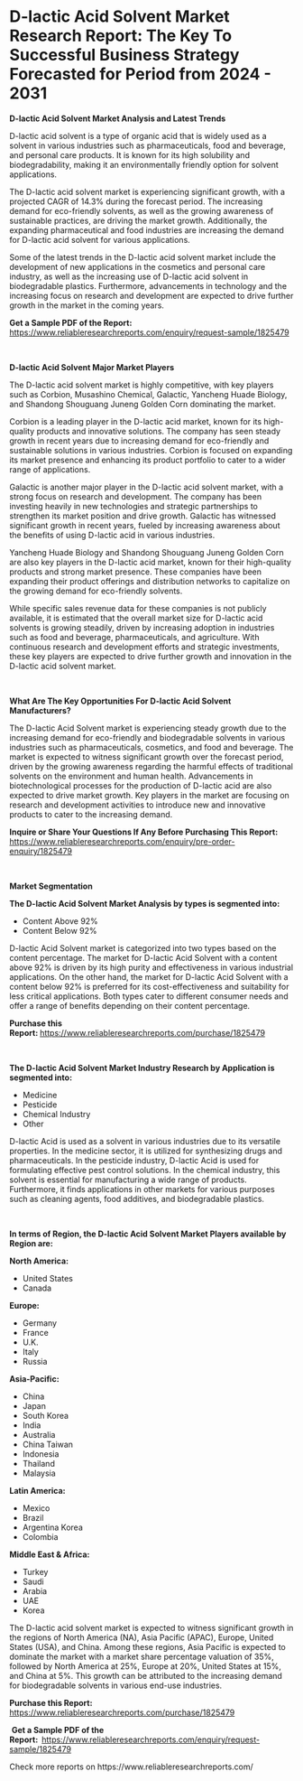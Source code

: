 <p><h1>D-lactic Acid Solvent Market Research Report: The Key To Successful Business Strategy Forecasted for Period from 2024 - 2031</h1></p><p><strong>D-lactic Acid Solvent Market Analysis and Latest Trends</strong></p>
<p><p>D-lactic acid solvent is a type of organic acid that is widely used as a solvent in various industries such as pharmaceuticals, food and beverage, and personal care products. It is known for its high solubility and biodegradability, making it an environmentally friendly option for solvent applications.</p><p>The D-lactic acid solvent market is experiencing significant growth, with a projected CAGR of 14.3% during the forecast period. The increasing demand for eco-friendly solvents, as well as the growing awareness of sustainable practices, are driving the market growth. Additionally, the expanding pharmaceutical and food industries are increasing the demand for D-lactic acid solvent for various applications.</p><p>Some of the latest trends in the D-lactic acid solvent market include the development of new applications in the cosmetics and personal care industry, as well as the increasing use of D-lactic acid solvent in biodegradable plastics. Furthermore, advancements in technology and the increasing focus on research and development are expected to drive further growth in the market in the coming years.</p></p>
<p><strong>Get a Sample PDF of the Report:&nbsp;</strong> <a href="https://www.reliableresearchreports.com/enquiry/request-sample/1825479">https://www.reliableresearchreports.com/enquiry/request-sample/1825479</a></p>
<p>&nbsp;</p>
<p><strong>D-lactic Acid Solvent Major Market Players</strong></p>
<p><p>The D-lactic acid solvent market is highly competitive, with key players such as Corbion, Musashino Chemical, Galactic, Yancheng Huade Biology, and Shandong Shouguang Juneng Golden Corn dominating the market. </p><p>Corbion is a leading player in the D-lactic acid market, known for its high-quality products and innovative solutions. The company has seen steady growth in recent years due to increasing demand for eco-friendly and sustainable solutions in various industries. Corbion is focused on expanding its market presence and enhancing its product portfolio to cater to a wider range of applications.</p><p>Galactic is another major player in the D-lactic acid solvent market, with a strong focus on research and development. The company has been investing heavily in new technologies and strategic partnerships to strengthen its market position and drive growth. Galactic has witnessed significant growth in recent years, fueled by increasing awareness about the benefits of using D-lactic acid in various industries.</p><p>Yancheng Huade Biology and Shandong Shouguang Juneng Golden Corn are also key players in the D-lactic acid market, known for their high-quality products and strong market presence. These companies have been expanding their product offerings and distribution networks to capitalize on the growing demand for eco-friendly solvents.</p><p>While specific sales revenue data for these companies is not publicly available, it is estimated that the overall market size for D-lactic acid solvents is growing steadily, driven by increasing adoption in industries such as food and beverage, pharmaceuticals, and agriculture. With continuous research and development efforts and strategic investments, these key players are expected to drive further growth and innovation in the D-lactic acid solvent market.</p></p>
<p>&nbsp;</p>
<p><strong>What Are The Key Opportunities For D-lactic Acid Solvent Manufacturers?</strong></p>
<p><p>The D-lactic Acid Solvent market is experiencing steady growth due to the increasing demand for eco-friendly and biodegradable solvents in various industries such as pharmaceuticals, cosmetics, and food and beverage. The market is expected to witness significant growth over the forecast period, driven by the growing awareness regarding the harmful effects of traditional solvents on the environment and human health. Advancements in biotechnological processes for the production of D-lactic acid are also expected to drive market growth. Key players in the market are focusing on research and development activities to introduce new and innovative products to cater to the increasing demand.</p></p>
<p><strong>Inquire or Share Your Questions If Any Before Purchasing This Report:</strong> <a href="https://www.reliableresearchreports.com/enquiry/pre-order-enquiry/1825479">https://www.reliableresearchreports.com/enquiry/pre-order-enquiry/1825479</a></p>
<p>&nbsp;</p>
<p><strong>Market Segmentation</strong></p>
<p><strong>The D-lactic Acid Solvent Market Analysis by types is segmented into:</strong></p>
<p><ul><li>Content Above 92%</li><li>Content Below 92%</li></ul></p>
<p><p>D-lactic Acid Solvent market is categorized into two types based on the content percentage. The market for D-lactic Acid Solvent with a content above 92% is driven by its high purity and effectiveness in various industrial applications. On the other hand, the market for D-lactic Acid Solvent with a content below 92% is preferred for its cost-effectiveness and suitability for less critical applications. Both types cater to different consumer needs and offer a range of benefits depending on their content percentage.</p></p>
<p><strong>Purchase this Report:&nbsp;</strong><a href="https://www.reliableresearchreports.com/purchase/1825479">https://www.reliableresearchreports.com/purchase/1825479</a></p>
<p>&nbsp;</p>
<p><strong>The D-lactic Acid Solvent Market Industry Research by Application is segmented into:</strong></p>
<p><ul><li>Medicine</li><li>Pesticide</li><li>Chemical Industry</li><li>Other</li></ul></p>
<p><p>D-lactic Acid is used as a solvent in various industries due to its versatile properties. In the medicine sector, it is utilized for synthesizing drugs and pharmaceuticals. In the pesticide industry, D-lactic Acid is used for formulating effective pest control solutions. In the chemical industry, this solvent is essential for manufacturing a wide range of products. Furthermore, it finds applications in other markets for various purposes such as cleaning agents, food additives, and biodegradable plastics.</p></p>
<p>&nbsp;</p>
<p><strong>In terms of Region, the D-lactic Acid Solvent Market Players available by Region are:</strong></p>
<p>
    <p> <strong> North America: </strong>
        <ul>
            <li>United States</li>
            <li>Canada</li>
        </ul>
        </p> 
    <p> <strong> Europe: </strong>
        <ul>
            <li>Germany</li>
            <li>France</li>
            <li>U.K.</li>
            <li>Italy</li>
            <li>Russia</li>
        </ul>
        </p> 
    <p> <strong> Asia-Pacific: </strong>
        <ul>
            <li>China</li>
            <li>Japan</li>
            <li>South Korea</li>
            <li>India</li>
            <li>Australia</li>
            <li>China Taiwan</li>
            <li>Indonesia</li>
            <li>Thailand</li>
            <li>Malaysia</li>
        </ul>
        </p> 
    <p> <strong> Latin America: </strong>
        <ul>
            <li>Mexico</li>
            <li>Brazil</li>
            <li>Argentina Korea</li>
            <li>Colombia</li>
        </ul>
        </p> 
    <p> <strong> Middle East & Africa: </strong>
        <ul>
            <li>Turkey</li>
            <li>Saudi</li>
            <li>Arabia</li>
            <li>UAE</li>
            <li>Korea</li>
        </ul>
    </p>
    </p>
<p><p>The D-lactic acid solvent market is expected to witness significant growth in the regions of North America (NA), Asia Pacific (APAC), Europe, United States (USA), and China. Among these regions, Asia Pacific is expected to dominate the market with a market share percentage valuation of 35%, followed by North America at 25%, Europe at 20%, United States at 15%, and China at 5%. This growth can be attributed to the increasing demand for biodegradable solvents in various end-use industries.</p></p>
<p><strong>Purchase this Report: </strong><a href="https://www.reliableresearchreports.com/purchase/1825479">https://www.reliableresearchreports.com/purchase/1825479</a></p>
<p>&nbsp;<strong>Get a Sample PDF of the Report:&nbsp;&nbsp;</strong><a href="https://www.reliableresearchreports.com/enquiry/request-sample/1825479">https://www.reliableresearchreports.com/enquiry/request-sample/1825479</a></p>
<p><strong></strong></p>
<p>Check more reports on https://www.reliableresearchreports.com/</p>